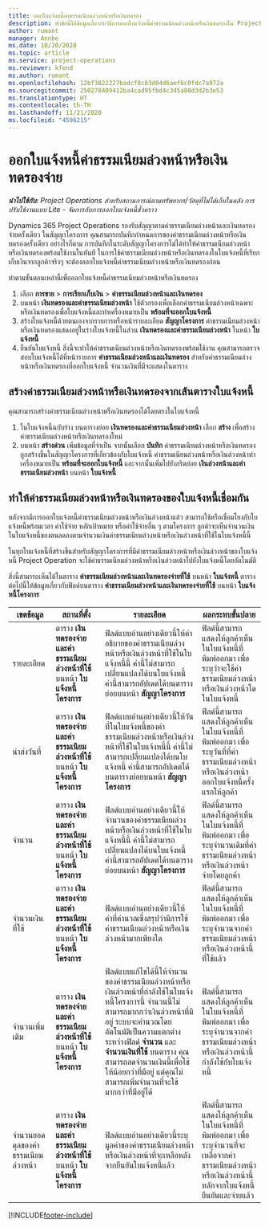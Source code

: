 ```yaml
---
title: ออกใบแจ้งหนี้ค่าธรรมเนียมล่วงหน้าหรือเงินทดรอง
description: หัวข้อนี้ให้ข้อมูลเกี่ยวกับวิธีการออกใบแจ้งหนี้ค่าธรรมเนียมล่วงหน้าหรือเงินทดรองใน Project Operations
author: rumant
manager: Annbe
ms.date: 10/20/2020
ms.topic: article
ms.service: project-operations
ms.reviewer: kfend
ms.author: rumant
ms.openlocfilehash: 12bf3822227badcf8c83d84d6aef6c0fdc7a972a
ms.sourcegitcommit: 250270409412ba4cad95fbd4c345a80d3d2b3e53
ms.translationtype: HT
ms.contentlocale: th-TH
ms.lasthandoff: 11/21/2020
ms.locfileid: "4596215"
---
```

# <a name="invoice-a-retainer-or-an-advance"></a>ออกใบแจ้งหนี้ค่าธรรมเนียมล่วงหน้าหรือเงินทดรองจ่าย

_**นำไปใช้กับ:** Project Operations สำหรับสถานการณ์ตามทรัพยากร/วัสดุที่ไม่ได้เก็บในคลัง การปรับใช้งานแบบ Lite - จัดการกับการออกใบแจ้งหนี้ชั่วคราว_

Dynamics 365 Project Operations รองรับสัญญาตามค่าธรรมเนียมล่วงหน้าและเงินทดรองจ่ายครั้งเดียว ในสัญญาโครงการ คุณสามารถบันทึกกำหนดการของค่าธรรมเนียมล่วงหน้าหรือเงินทดรองครั้งเดียว อย่างไรก็ตาม การบันทึกในระดับสัญญาโครงการไม่ได้ทำให้ค่าธรรมเนียมล่วงหน้าหรือเงินทดรองพร้อมใช้งานในทันที ในการใช้ค่าธรรมเนียมล่วงหน้าหรือเงินทดรองในใบแจ้งหนี้ที่เรียกเก็บเงินจากลูกค้าจริงๆ จะต้องออกใบแจ้งหนี้ค่าธรรมเนียมล่วงหน้าหรือเงินทดรองก่อน

ทำตามขั้นตอนเหล่านี้เพื่อออกใบแจ้งหนี้ค่าธรรมเนียมล่วงหน้าหรือเงินทดรอง

1. เลือก **การขาย** > **การเรียกเก็บเงิน** > **ค่าธรรมเนียมล่วงหน้าและเงินทดรอง** 
2. บนหน้า **เงินทดรองและค่าธรรมเนียมล่วงหน้า** ใช้ตัวกรองเพื่อเลือกค่าธรรมเนียมล่วงหน้าเฉพาะหรือเงินทดรองเพื่อใบแจ้งหนี้และทำเครื่องหมายเป็น **พร้อมที่จะออกใบแจ้งหนี้**
3. สร้างใบแจ้งหนี้ด้วยตนเองจากรายการหรือหน้ารายละเอียด **สัญญาโครงการ** ค่าธรรมเนียมล่วงหน้าหรือเงินทดรองแสดงอยู่ในร่างใบแจ้งหนี้ในส่วน **เงินทดรองและค่าธรรมเนียมล่วงหน้า** ในหน้า **ใบแจ้งหนี้**
4. ยืนยันใบแจ้งหนี้ สิ่งนี้จะทำให้ค่าธรรมเนียมล่วงหน้าหรือเงินทดรองพร้อมใช้งาน คุณสามารถตรวจสอบใบแจ้งหนี้ได้ที่หน้ารายการ **ค่าธรรมเนียมล่วงหน้าและเงินทดรอง** สำหรับค่าธรรมเนียมล่วงหน้าหรือเงินทดรองที่ออกใบแจ้งหนี้ จำนวนเงินที่มีจะแสดงในตาราง

## <a name="create-a-retainer-or-advance-from-the-invoice-grid"></a>สร้างค่าธรรมเนียมล่วงหน้าหรือเงินทดรองจากเส้นตารางใบแจ้งหนี้

คุณสามารถสร้างค่าธรรมเนียมล่วงหน้าหรือเงินทดรองได้โดยตรงในใบแจ้งหนี้

1. ในใบแจ้งหนี้ฉบับร่าง บนตารางย่อย **เงินทดรองและค่าธรรมเนียมล่วงหน้า** เลือก **สร้าง** เพื่อสร้างค่าธรรมเนียมล่วงหน้าหรือเงินทดรองใหม่ 
2. บนหน้า **สร้างด่วน** เพิ่มข้อมูลที่จำเป็น จากนั้นเลือก **บันทึก** ค่าธรรมเนียมล่วงหน้าหรือเงินทดรองถูกสร้างขึ้นในสัญญาโครงการที่เกี่ยวข้องกับใบแจ้งหนี้ ค่าธรรมเนียมล่วงหน้าหรือเงินล่วงหน้าทำเครื่องหมายเป็น **พร้อมที่จะออกใบแจ้งหนี้** และจากนั้นเพิ่มไปยังกริดย่อย **เงินล่วงหน้าและค่าธรรมเนียมล่วงหน้า** บนหน้า **ใบแจ้งหนี้**

## <a name="reconcile-an-invoiced-retainer-or-advance"></a>ทำให้ค่าธรรมเนียมล่วงหน้าหรือเงินทดรองของใบแจ้งหนี้เชื่อมกัน

หลังจากมีการออกใบแจ้งหนี้ค่าธรรมเนียมล่วงหน้าหรือเงินล่วงหน้าแล้ว สามารถใช้หรือเชื่อมโยงกับใบแจ้งหนี้พร้อมเวลา ค่าใช้จ่าย หลักเป้าหมาย หรือค่าใช้จ่ายอื่น ๆ ตามโครงการ ลูกค้าจะเห็นจำนวนเงินในใบแจ้งหนี้ของตนลดลงตามจำนวนเงินค่าธรรมเนียมล่วงหน้าหรือเงินล่วงหน้าที่ใช้ในใบแจ้งหนี้นี้

ในทุกใบแจ้งหนี้ที่สร้างขึ้นสำหรับสัญญาโครงการที่มีค่าธรรมเนียมล่วงหน้าหรือเงินล่วงหน้าของใบแจ้งหนี้ Project Operation จะใช้ค่าธรรมเนียมล่วงหน้าหรือเงินล่วงหน้าไปยังใบแจ้งหนี้โดยอัตโนมัติ

สิ่งนี้สามารถเห็นได้ในตาราง **ค่าธรรมเนียมล่วงหน้าและเงินทดรองจ่ายที่ใช้** บนหน้า **ใบแจ้งหนี้** ตารางต่อไปนี้ให้ข้อมูลเกี่ยวกับฟิลด์บนตาราง **ค่าธรรมเนียมล่วงหน้าและเงินทดรองจ่ายที่ใช้** บนหน้า **ใบแจ้งหนี้โครงการ**

| เขตข้อมูล | สถานที่ตั้ง | รายละเอียด | ผลกระทบขั้นปลาย |
| --- | --- | --- | --- |
| รายละเอียด | ตาราง **เงินทดรองจ่ายและค่าธรรมเนียมล่วงหน้าที่ใช้** บนหน้า **ใบแจ้งหนี้โครงการ** |ฟิลด์แบบอ่านอย่างเดียวนี้ให้คำอธิบายของค่าธรรมเนียมล่วงหน้าหรือเงินล่วงหน้าที่ใช้ในใบแจ้งหนี้นี้ ค่านี้ไม่สามารถเปลี่ยนแปลงได้บนใบแจ้งหนี้ ค่านี้สามารถอัปเดตได้บนตารางย่อยบนหน้า **สัญญาโครงการ** | ฟิลด์นี้สามารถแสดงให้ลูกค้าเห็นในใบแจ้งหนี้ที่พิมพ์ออกมา เพื่อระบุว่าจะใช้ค่าธรรมเนียมล่วงหน้าหรือเงินล่วงหน้าใดในใบแจ้งหนี้ |
| นำส่งวันที่ | ตาราง **เงินทดรองจ่ายและค่าธรรมเนียมล่วงหน้าที่ใช้** บนหน้า **ใบแจ้งหนี้โครงการ**  | ฟิลด์แบบอ่านอย่างเดียวนี้ให้วันที่ในใบแจ้งหนี้ของค่าธรรมเนียมล่วงหน้าหรือเงินล่วงหน้าที่ใช้ในใบแจ้งหนี้นี้ ค่านี้ไม่สามารถเปลี่ยนแปลงได้บนใบแจ้งหนี้ ค่านี้สามารถอัปเดตได้บนตารางย่อยบนหน้า **สัญญาโครงการ** | ฟิลด์นี้สามารถแสดงให้ลูกค้าเห็นในใบแจ้งหนี้ที่พิมพ์ออกมา เพื่อระบุวันที่ที่ค่าธรรมเนียมล่วงหน้าหรือเงินล่วงหน้าออกใบแจ้งหนี้ครั้งแรกให้ลูกค้า |
| จำนวน | ตาราง **เงินทดรองจ่ายและค่าธรรมเนียมล่วงหน้าที่ใช้** บนหน้า **ใบแจ้งหนี้โครงการ**  | ฟิลด์แบบอ่านอย่างเดียวนี้ให้จำนวนของค่าธรรมเนียมล่วงหน้าหรือเงินล่วงหน้าที่ใช้ในใบแจ้งหนี้นี้ ค่านี้ไม่สามารถเปลี่ยนแปลงได้บนใบแจ้งหนี้ ค่านี้สามารถอัปเดตได้บนตารางย่อยบนหน้า **สัญญาโครงการ** | ฟิลด์นี้สามารถแสดงให้ลูกค้าเห็นในใบแจ้งหนี้ที่พิมพ์ออกมา เพื่อระบุจำนวนเดิมที่ค่าธรรมเนียมล่วงหน้าหรือเงินล่วงหน้าจ่ายโดยลูกค้า |
| จำนวนเงินที่ใช้ | ตาราง **เงินทดรองจ่ายและค่าธรรมเนียมล่วงหน้าที่ใช้** บนหน้า **ใบแจ้งหนี้โครงการ**  | ฟิลด์แบบอ่านอย่างเดียวนี้ให้ค่าที่คำนวณซึ่งสรุปว่ามีการใช้ค่าธรรมเนียมล่วงหน้าหรือเงินล่วงหน้ามากเพียงใด | ฟิลด์นี้สามารถแสดงให้ลูกค้าเห็นในใบแจ้งหนี้ที่พิมพ์ออกมา เพื่อระบุจำนวนจากค่าธรรมเนียมล่วงหน้าหรือเงินล่วงหน้านี้ที่ใช้แล้ว |
| จำนวนเพิ่มเติม | ตาราง **เงินทดรองจ่ายและค่าธรรมเนียมล่วงหน้าที่ใช้** บนหน้า **ใบแจ้งหนี้โครงการ**  | ฟิลด์แบบแก้ไขได้นี้ให้จำนวนของค่าธรรมเนียมล่วงหน้าหรือเงินล่วงหน้าที่กำลังใช้ในใบแจ้งหนี้โครงการนี้ จำนวนนี้ไม่สามารถมากกว่าเงินล่วงหน้าที่มีอยู่ ระบบจะคำนวณโดยอัตโนมัติเป็นความแตกต่างระหว่างฟิลด์ **จำนวน** และ **จำนวนเงินที่ใช้** บนตาราง คุณสามารถลดจำนวนเงินนี้เพื่อใช้ให้น้อยกว่าที่มีอยู่ แต่คุณไม่สามารถเพิ่มจำนวนที่จะใช้มากกว่าที่มีอยู่ได้ | ฟิลด์นี้สามารถแสดงให้ลูกค้าเห็นในใบแจ้งหนี้ที่พิมพ์ออกมา เพื่อระบุจำนวนจากค่าธรรมเนียมล่วงหน้าหรือเงินล่วงหน้านี้กำลังใช้กับใบแจ้งหนี้ |
| จำนวนยอดดุลของค่าธรรมเนียมล่วงหน้า | ตาราง **เงินทดรองจ่ายและค่าธรรมเนียมล่วงหน้าที่ใช้** บนหน้า **ใบแจ้งหนี้โครงการ**  | ฟิลด์แบบอ่านอย่างเดียวนี้ระบุมูลค่าของค่าธรรมเนียมล่วงหน้าหรือเงินล่วงหน้าที่จะเหลือหลังจากยืนยันใบแจ้งหนี้แล้ว | ฟิลด์นี้สามารถแสดงให้ลูกค้าเห็นในใบแจ้งหนี้ที่พิมพ์ออกมา เพื่อระบุจำนวนที่จะเหลือจากค่าธรรมเนียมล่วงหน้าหรือเงินล่วงหน้านี้หลักจากใบแจ้งหนี้ยืนยันและจ่ายแล้ว |


[!INCLUDE[footer-include](../../includes/footer-banner.md)]